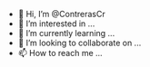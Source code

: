 - 👋 Hi, I’m @ContrerasCr
- 👀 I’m interested in ...
- 🌱 I’m currently learning ...
- 💞️ I’m looking to collaborate on ...
- 📫 How to reach me ...

<!---
ContrerasCr/ContrerasCr is a ✨ special ✨ repository because its `README.md` (this file) appears on your GitHub profile.
You can click the Preview link to take a look at your changes.
--->
